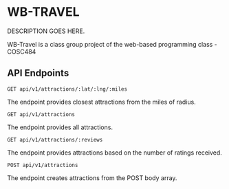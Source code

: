 # WB-TRAVEL

DESCRIPTION GOES HERE.

  

WB-Travel is a class group project of the web-based programming class - COSC484

  

## API Endpoints

  

    GET api/v1/attractions/:lat/:lng/:miles

The endpoint provides closest attractions from the miles of radius.

    GET api/v1/attractions

The endpoint provides all attractions.

    GET api/v1/attractions/:reviews

The endpoint provides attractions based on the number of ratings received.

    POST api/v1/attractions

The endpoint creates attractions from the POST body array.